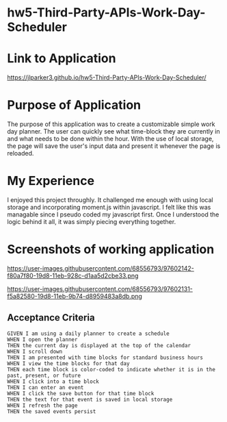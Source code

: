 # hw5-Third-Party-APIs-Work-Day-Scheduler

# Link to Application
https://jlparker3.github.io/hw5-Third-Party-APIs-Work-Day-Scheduler/

# Purpose of Application
The purpose of this application was to create a customizable simple work day planner. The user can quickly see what time-block they are currently in and what needs to be done within the hour. With the use of local storage, the page will save the user's input data and present it whenever the page is reloaded. 

# My Experience
I enjoyed this project throughly. It challenged me enough with using local storage and incorporating moment.js within javascript. I felt like this was managable since I pseudo coded my javascript first. Once I understood the logic behind it all, it was simply piecing everything together.

# Screenshots of working application
https://user-images.githubusercontent.com/68556793/97602142-f80a7f80-19d8-11eb-928c-d1aa5d2cbe33.png

https://user-images.githubusercontent.com/68556793/97602131-f5a82580-19d8-11eb-9b74-d8959483a8db.png

## Acceptance Criteria

```
GIVEN I am using a daily planner to create a schedule
WHEN I open the planner
THEN the current day is displayed at the top of the calendar
WHEN I scroll down
THEN I am presented with time blocks for standard business hours
WHEN I view the time blocks for that day
THEN each time block is color-coded to indicate whether it is in the past, present, or future
WHEN I click into a time block
THEN I can enter an event
WHEN I click the save button for that time block
THEN the text for that event is saved in local storage
WHEN I refresh the page
THEN the saved events persist



